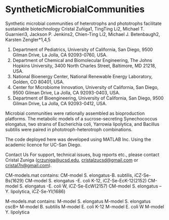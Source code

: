 # SyntheticMicrobialCommunities
Synthetic microbial communities of heterotrophs and phototrophs facilitate sustainable biotechnology
Cristal Zuñiga1, TingTing Li2, Michael T. Guarnieri3, Jackson P. Jenkins2, Chien-Ting Li2, Michael J. Betenbaugh2, Karsten Zengler*1,4,5

1. Department of Pediatrics, University of California, San Diego, 9500 Gilman Drive, La Jolla, CA 92093-0760, USA.
2. Department of Chemical and Biomolecular Engineering, The Johns Hopkins University, 3400 North Charles Street, Baltimore, MD 21218, USA.
3. National Bioenergy Center, National Renewable Energy Laboratory, Golden, CO 80401, USA.
4. Center for Microbiome Innovation, University of California, San Diego, 9500 Gilman Drive, La Jolla, CA 92093-0403, USA.
5. Department of Bioengineering, University of California, San Diego, 9500 Gilman Drive, La Jolla, CA 92093-0412, USA.

Microbial communities were rationally assembled as bioproduction platforms. The metabolic models of a sucrose-secreting Synechococcus elongatus, two strains of Escherichia coli, Yarrowia lipolytica, and Bacillus subtilis were paired in phototroph-heterotroph combinations. 

The code deployed here was developed using MATLAB Inc. Using the academic licence for UC-San Diego.

Contact Us For support, technical issues, bug reports etc., please contact Cristal Zuniga (crzuniga@ucsd.edu, cristalzucsd@gmail.com or cristal7n@gmail.com).

CM-models.mat contains:
CM-model S. elongatus-B. subtilis, iCZ-Se-Bs(1629)
CM-model S. elongatus -E. coli K-12, iCZ-Se-EcK-12(2152)
CM-model S. elongatus -E. coli W, iCZ-Se-EcW(2157)
CM-model S. elongatus –Y. lipolytica, iCZ-Se-Yl(1686)

M-models.mat contains:
M-model S. elongatus
M-model S. elongatus cscB+
M-model B. subtilis
M-model E. coli K-12
M-model E. coli W
M-model Y. lipolytica
